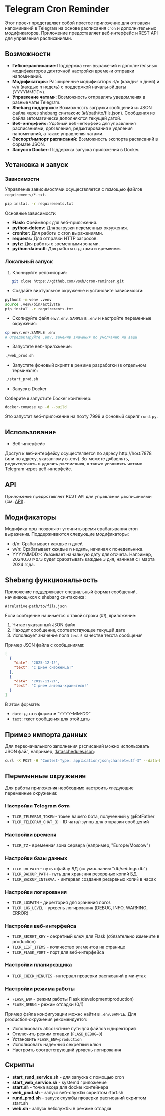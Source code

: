 # Telegram Cron Reminder

Этот проект представляет собой простое приложение для отправки напоминаний в Telegram на основе расписания `cron` и дополнительных модификаторов.  Приложение предоставляет веб-интерфейс и REST API для управления расписаниями.

## Возможности

- **Гибкое расписание:** Поддержка `cron` выражений и дополнительных модификаторов для точной настройки времени отправки напоминаний.
- **Модификаторы:** Расширенные модификаторы `d/n` (каждые n дней) и `w/n` (каждые n недель) с поддержкой начальной даты (YYYYMMDD>).
- **Управление чатами:**  Возможность отправлять уведомления в разные чаты Telegram.
- **Shebang поддержка:** Возможность загрузки сообщений из JSON файла через shebang синтаксис (#!/path/to/file.json). Сообщения из файла автоматически дополняются текущей датой.
- **Веб-интерфейс:** Удобный веб-интерфейс для управления расписаниями, добавления, редактирования и удаления напоминаний, а также управления чатами.
- **Экспорт/импорт расписаний:** Возможность экспорта расписаний в формате JSON.
- **Запуск в Docker:** Поддержка запуска приложения в Docker.

## Установка и запуск

### Зависимости

Управление зависимостями осуществляется с помощью файлов `requirements/*.txt`.  

```bash
pip install -r requirements.txt
```

Основные зависимости:

- **Flask:**  Фреймворк для веб-приложения.
- **python-dotenv:**  Для загрузки переменных окружения.
- **croniter:**  Для работы с cron выражениями.
- **requests:**  Для отправки HTTP запросов.
- **pytz:**  Для работы с временными зонами.
- **python-dateutil:**  Для работы с датами и временем.

### Локальный запуск

1. Клонируйте репозиторий:

```bash
   git clone https://github.com/vsuh/cron-reminder.git
```

- Создайте виртуальное окружение и установите зависимости:

```bash
python3 -m venv .venv
source .venv/bin/activate
pip install -r requirements.txt
```

- Скопируйте файл `env/.env.SAMPLE` в `.env` и настройте переменные окружения:

```sh
cp env/.env.SAMPLE .env
# Отредактируйте .env, заменив значения по умолчанию на ваши
```

- Запустите веб-приложение:

```sh
./web_prod.sh
```

- Запустите фоновый скрипт в режиме разработки (в отдельном терминале):

```bash
./start_prod.sh
```

- Запуск в Docker

Соберите и запустите Docker контейнер:

```sh
docker-compose up -d --build
```

Это запустит веб-приложение на порту 7999 и фоновый скрипт `rund.py`.

## Использование

- Веб-интерфейс

Доступ к веб-интерфейсу осуществляется по адресу http://host:7878 (или по адресу, указанному в .env). Вы можете добавлять, редактировать и удалять расписания, а также управлять чатами Telegram через веб-интерфейс.

## API

Приложение предоставляет REST API для управления расписаниями (см. [API](API.md)).

## Модификаторы

Модификаторы позволяют уточнить время срабатывания cron выражения. Поддерживаются следующие модификаторы:

- d/n: Срабатывает каждые n дней.
- w/n: Срабатывает каждые n недель, начиная с понедельника.
- YYYYMMDD>: Указывает начальную дату для отсчета. Например, 20240301>d/3 будет срабатывать каждые 3 дня, начиная с 1 марта 2024 года.

## Shebang функциональность

Приложение поддерживает специальный формат сообщений, начинающихся с shebang синтаксиса:

```
#!relative-path/to/file.json
```

Если сообщение начинается с такой строки (#!), приложение:
1. Читает указанный JSON файл
2. Находит сообщение, соответствующее текущей дате
3. Использует значение поля `text` в качестве текста сообщения

Пример JSON файла с сообщениями:
```json
[
  {
    "date": "2025-12-19",
    "text": "С Днем снабженца!"
  },
  {
    "date": "2025-12-26",
    "text": "С днем ангела-хранителя!"
  }
]
```

В этом формате:
- `date`: дата в формате "YYYY-MM-DD"
- `text`: текст сообщения для этой даты


## Пример импорта данных

Для первоначального заполнения расписаний можно использовать JSON файл, например, [dataschedules.json](static/dataschedules.json):

```sh
curl -X POST -H "Content-Type: application/json;charset=utf-8" --data-binary @dataschedules.json http://host:7878/schedules_all
```

## Переменные окружения

Для работы приложения необходимо настроить следующие переменные окружения:

### Настройки Telegram бота
- `TLCR_TELEGRAM_TOKEN` - токен вашего бота, полученный у @BotFather
- `TLCR_TELEGRAM_CHAT_ID` - ID чата/группы для отправки сообщений

### Настройки времени
- `TLCR_TZ` - временная зона сервера (например, "Europe/Moscow")

### Настройки базы данных
- `TLCR_DB_PATH` - путь к файлу БД (по умолчанию "db/settings.db")
- `TLCR_BACKUP_PATH` - путь для хранения резервных копий БД
- `TLCR_BACKUP_INTERVAL` - интервал создания резервных копий в часах

### Настройки логирования
- `TLCR_LOGPATH` - директория для хранения логов
- `TLCR_LOG_LEVEL` - уровень логирования (DEBUG, INFO, WARNING, ERROR)

### Настройки веб-интерфейса
- `TLCR_SECRET_KEY` - секретный ключ для Flask (обязательно измените в production)
- `TLCR_LIST_ITEMS` - количество элементов на странице
- `TLCR_FLASK_PORT` - порт для веб-интерфейса

### Настройки планировщика
- `TLCR_CHECK_MINUTES` - интервал проверки расписаний в минутах

### Настройки режима работы
- `FLASK_ENV` - режим работы Flask (development/production)
- `FLASK_DEBUG` - режим отладки (0/1)

Пример файла конфигурации можно найти в `.env.SAMPLE`. Для production-окружения рекомендуется:
- Использовать абсолютные пути для файлов и директорий
- Отключить режим отладки (`FLASK_DEBUG=0`)
- Установить `FLASK_ENV=production`
- Использовать надёжный секретный ключ
- Настроить соответствующий уровень логирования

## Скрипты

- **start_rund_service.sh** - для запуска с помощью cron
- **start_web_service.sh** - systemd приложение
- **start.sh** - точка входа для docker контейнера
- **web_prod.sh** - запуск веб-службы скриптом start.sh
- **rund_prod.sh** - запуск службы проверки расписаний скриптом start.sh
- **web.sh** - запуск вебслужбы в режиме отладки

